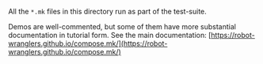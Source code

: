 All the `*.mk` files in this directory run as part of the test-suite.

Demos are well-commented, but some of them have more substantial documentation in tutorial form.  See the main documentation: [https://robot-wranglers.github.io/compose.mk/](https://robot-wranglers.github.io/compose.mk/)
